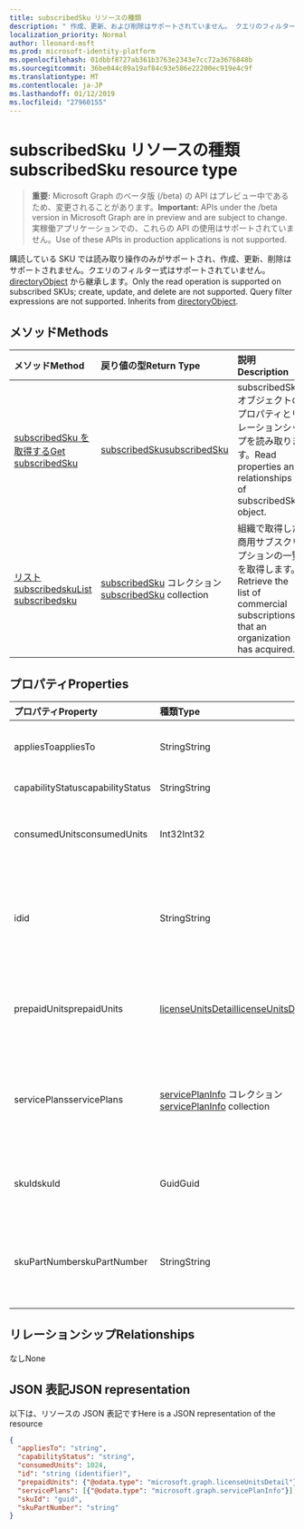 ```yaml
---
title: subscribedSku リソースの種類
description: " 作成、更新、および削除はサポートされていません。 クエリのフィルター式はサポートされていません。 directoryObject から継承します。"
localization_priority: Normal
author: lleonard-msft
ms.prod: microsoft-identity-platform
ms.openlocfilehash: 01dbbf8727ab361b3763e2343e7cc72a3676848b
ms.sourcegitcommit: 36be044c89a19af84c93e586e22200ec919e4c9f
ms.translationtype: MT
ms.contentlocale: ja-JP
ms.lasthandoff: 01/12/2019
ms.locfileid: "27960155"
---
```

# <a name="subscribedsku-resource-type"></a><span data-ttu-id="45af9-105">subscribedSku リソースの種類</span><span class="sxs-lookup"><span data-stu-id="45af9-105">subscribedSku resource type</span></span>

> <span data-ttu-id="45af9-106">**重要:** Microsoft Graph のベータ版 (/beta) の API はプレビュー中であるため、変更されることがあります。</span><span class="sxs-lookup"><span data-stu-id="45af9-106">**Important:** APIs under the /beta version in Microsoft Graph are in preview and are subject to change.</span></span> <span data-ttu-id="45af9-107">実稼働アプリケーションでの、これらの API の使用はサポートされていません。</span><span class="sxs-lookup"><span data-stu-id="45af9-107">Use of these APIs in production applications is not supported.</span></span>

<span data-ttu-id="45af9-p103">購読している SKU では読み取り操作のみがサポートされ、作成、更新、削除はサポートされません。クエリのフィルター式はサポートされていません。[directoryObject](directoryobject.md) から継承します。</span><span class="sxs-lookup"><span data-stu-id="45af9-p103">Only the read operation is supported on subscribed SKUs; create, update, and delete are not supported. Query filter expressions are not supported. Inherits from [directoryObject](directoryobject.md).</span></span>


## <a name="methods"></a><span data-ttu-id="45af9-111">メソッド</span><span class="sxs-lookup"><span data-stu-id="45af9-111">Methods</span></span>
| <span data-ttu-id="45af9-112">メソッド</span><span class="sxs-lookup"><span data-stu-id="45af9-112">Method</span></span>           | <span data-ttu-id="45af9-113">戻り値の型</span><span class="sxs-lookup"><span data-stu-id="45af9-113">Return Type</span></span>    |<span data-ttu-id="45af9-114">説明</span><span class="sxs-lookup"><span data-stu-id="45af9-114">Description</span></span>|
|:---------------|:--------|:----------|
|[<span data-ttu-id="45af9-115">subscribedSku を取得する</span><span class="sxs-lookup"><span data-stu-id="45af9-115">Get subscribedSku</span></span>](../api/subscribedsku-get.md) | [<span data-ttu-id="45af9-116">subscribedSku</span><span class="sxs-lookup"><span data-stu-id="45af9-116">subscribedSku</span></span>](subscribedsku.md) |<span data-ttu-id="45af9-117">subscribedSku オブジェクトのプロパティとリレーションシップを読み取ります。</span><span class="sxs-lookup"><span data-stu-id="45af9-117">Read properties and relationships of subscribedSku object.</span></span>|
|[<span data-ttu-id="45af9-118">リスト subscribedsku</span><span class="sxs-lookup"><span data-stu-id="45af9-118">List subscribedsku</span></span>](../api/subscribedsku-list.md) | <span data-ttu-id="45af9-119">[subscribedSku](subscribedsku.md) コレクション</span><span class="sxs-lookup"><span data-stu-id="45af9-119">[subscribedSku](subscribedsku.md) collection</span></span> |<span data-ttu-id="45af9-120">組織で取得した商用サブスクリプションの一覧を取得します。</span><span class="sxs-lookup"><span data-stu-id="45af9-120">Retrieve the list of commercial subscriptions that an organization has acquired.</span></span>|

## <a name="properties"></a><span data-ttu-id="45af9-121">プロパティ</span><span class="sxs-lookup"><span data-stu-id="45af9-121">Properties</span></span>
| <span data-ttu-id="45af9-122">プロパティ</span><span class="sxs-lookup"><span data-stu-id="45af9-122">Property</span></span>     | <span data-ttu-id="45af9-123">種類</span><span class="sxs-lookup"><span data-stu-id="45af9-123">Type</span></span>   |<span data-ttu-id="45af9-124">説明</span><span class="sxs-lookup"><span data-stu-id="45af9-124">Description</span></span>|
|:---------------|:--------|:----------|
|<span data-ttu-id="45af9-125">appliesTo</span><span class="sxs-lookup"><span data-stu-id="45af9-125">appliesTo</span></span>|<span data-ttu-id="45af9-126">String</span><span class="sxs-lookup"><span data-stu-id="45af9-126">String</span></span>| <span data-ttu-id="45af9-127">"User" や "Company" など。</span><span class="sxs-lookup"><span data-stu-id="45af9-127">For example, "User" or "Company".</span></span> |
|<span data-ttu-id="45af9-128">capabilityStatus</span><span class="sxs-lookup"><span data-stu-id="45af9-128">capabilityStatus</span></span>|<span data-ttu-id="45af9-129">String</span><span class="sxs-lookup"><span data-stu-id="45af9-129">String</span></span>| <span data-ttu-id="45af9-130">「有効」など。</span><span class="sxs-lookup"><span data-stu-id="45af9-130">For example, "Enabled".</span></span> |
|<span data-ttu-id="45af9-131">consumedUnits</span><span class="sxs-lookup"><span data-stu-id="45af9-131">consumedUnits</span></span>|<span data-ttu-id="45af9-132">Int32</span><span class="sxs-lookup"><span data-stu-id="45af9-132">Int32</span></span>| <span data-ttu-id="45af9-133">割り当てられたライセンスの数。</span><span class="sxs-lookup"><span data-stu-id="45af9-133">The number of licenses that have been assigned.</span></span> |
|<span data-ttu-id="45af9-134">id</span><span class="sxs-lookup"><span data-stu-id="45af9-134">id</span></span>|<span data-ttu-id="45af9-135">String</span><span class="sxs-lookup"><span data-stu-id="45af9-135">String</span></span>| <span data-ttu-id="45af9-p104">購読している SKU オブジェクトの一意識別子。キーであり、null 許容ではありません。</span><span class="sxs-lookup"><span data-stu-id="45af9-p104">The unique identifier for the subscribed sku object. Key, not nullable.</span></span> |
|<span data-ttu-id="45af9-138">prepaidUnits</span><span class="sxs-lookup"><span data-stu-id="45af9-138">prepaidUnits</span></span>|[<span data-ttu-id="45af9-139">licenseUnitsDetail</span><span class="sxs-lookup"><span data-stu-id="45af9-139">licenseUnitsDetail</span></span>](licenseunitsdetail.md)| <span data-ttu-id="45af9-140">プリペイド ライセンスの数と状態に関する情報。</span><span class="sxs-lookup"><span data-stu-id="45af9-140">Information about the number and status of prepaid licenses.</span></span> |
|<span data-ttu-id="45af9-141">servicePlans</span><span class="sxs-lookup"><span data-stu-id="45af9-141">servicePlans</span></span>|<span data-ttu-id="45af9-142">[servicePlanInfo](serviceplaninfo.md) コレクション</span><span class="sxs-lookup"><span data-stu-id="45af9-142">[servicePlanInfo](serviceplaninfo.md) collection</span></span>| <span data-ttu-id="45af9-p105">SKU と併用できるサービス プランに関する情報。null 許容ではありません</span><span class="sxs-lookup"><span data-stu-id="45af9-p105">Information about the service plans that are available with the SKU. Not nullable</span></span> |
|<span data-ttu-id="45af9-145">skuId</span><span class="sxs-lookup"><span data-stu-id="45af9-145">skuId</span></span>|<span data-ttu-id="45af9-146">Guid</span><span class="sxs-lookup"><span data-stu-id="45af9-146">Guid</span></span>| <span data-ttu-id="45af9-147">サービス SKU の一意識別子 (GUID)。</span><span class="sxs-lookup"><span data-stu-id="45af9-147">The unique identifier (GUID) for the service SKU.</span></span> |
|<span data-ttu-id="45af9-148">skuPartNumber</span><span class="sxs-lookup"><span data-stu-id="45af9-148">skuPartNumber</span></span>|<span data-ttu-id="45af9-149">String</span><span class="sxs-lookup"><span data-stu-id="45af9-149">String</span></span>| <span data-ttu-id="45af9-150">SKU 部品番号。"AAD_PREMIUM" や "RMSBASIC" など。</span><span class="sxs-lookup"><span data-stu-id="45af9-150">The SKU part number; for example: "AAD_PREMIUM" or "RMSBASIC".</span></span> |

## <a name="relationships"></a><span data-ttu-id="45af9-151">リレーションシップ</span><span class="sxs-lookup"><span data-stu-id="45af9-151">Relationships</span></span>
<span data-ttu-id="45af9-152">なし</span><span class="sxs-lookup"><span data-stu-id="45af9-152">None</span></span>

## <a name="json-representation"></a><span data-ttu-id="45af9-153">JSON 表記</span><span class="sxs-lookup"><span data-stu-id="45af9-153">JSON representation</span></span>

<span data-ttu-id="45af9-154">以下は、リソースの JSON 表記です</span><span class="sxs-lookup"><span data-stu-id="45af9-154">Here is a JSON representation of the resource</span></span>

<!-- {
  "blockType": "resource",
  "optionalProperties": [

  ],
  "keyProperty": "id",
  "@odata.type": "microsoft.graph.subscribedSku"
}-->

```json
{
  "appliesTo": "string",
  "capabilityStatus": "string",
  "consumedUnits": 1024,
  "id": "string (identifier)",
  "prepaidUnits": {"@odata.type": "microsoft.graph.licenseUnitsDetail"},
  "servicePlans": [{"@odata.type": "microsoft.graph.servicePlanInfo"}],
  "skuId": "guid",
  "skuPartNumber": "string"
}

```
<!-- uuid: 8fcb5dbc-d5aa-4681-8e31-b001d5168d79
2015-10-25 14:57:30 UTC -->
<!-- {
  "type": "#page.annotation",
  "description": "subscribedSku resource",
  "keywords": "",
  "section": "documentation",
  "tocPath": ""
}-->

